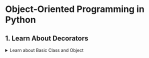 # Object-Oriented Programming in Python

## 1. Learn About Decorators
<details>
<summary>Learn about Basic Class and Object</summary>

write decorator to track time
</detail>
